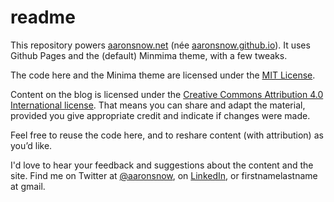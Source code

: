 # readme

This repository powers [aaronsnow.net](https://aaronsnow.net) (née [aaronsnow.github.io](https://aaronsnow.github.io/)). It uses Github Pages and the (default) Minmima theme, with a few tweaks.

The code here and the Minima theme are licensed under the [MIT License](https://github.com/aaronsnow/aaronsnow.github.io/blob/master/LICENSE). 

Content on the blog is licensed under the [Creative Commons Attribution 4.0 International license](https://creativecommons.org/licenses/by/4.0/). That means you can share and adapt the material, provided you give appropriate credit and indicate if changes were made.

Feel free to reuse the code here, and to reshare content (with attribution) as you’d like.

I'd love to hear your feedback and suggestions about the content and the site. Find me on Twitter at [@aaronsnow](https://twitter.com/aaronsnow), on [LinkedIn](https://linkedin.com/in/aaronsnow), or firstnamelastname at gmail.
